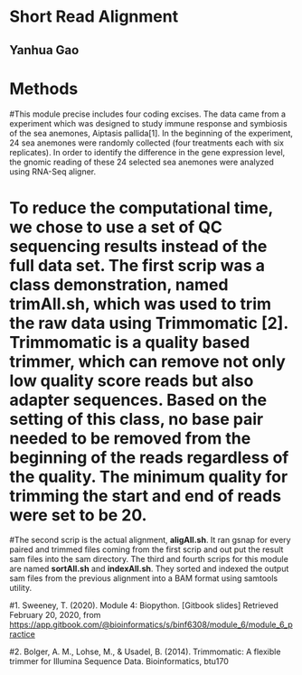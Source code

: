 # Short Read Alignment

## Yanhua Gao

#  Methods

#This module precise includes four coding excises. The data came from a experiment which was designed to study immune response and symbiosis of the sea anemones, Aiptasis pallida[1]. In the beginning of the experiment, 24 sea anemones were randomly collected (four treatments each with six replicates). In order to identify the difference in the gene expression level, the gnomic reading of these 24 selected sea anemones were analyzed using RNA-Seq aligner.
# To reduce the computational time, we chose to use a set of QC sequencing results instead of the full data set. The first scrip was a class demonstration, named **trimAll.sh**, which was used to trim the raw data using Trimmomatic [2]. Trimmomatic is a quality based trimmer, which can remove not only low quality score reads but also adapter sequences. Based on the setting of this class, no base pair needed to be removed from the beginning of the reads regardless of the quality. The minimum quality for trimming the start and end of reads were set to be 20. 
#The second scrip is the actual alignment, **aligAll.sh**.  It ran gsnap for every paired and trimmed files coming from the first scrip and out put the result sam files into the sam directory. The third and fourth scrips for this module are named **sortAll.sh** and **indexAll.sh**. They sorted and indexed the output sam files from the previous alignment into a BAM format using samtools utility. 

#1. Sweeney, T. (2020). Module 4: Biopython. [Gitbook slides] Retrieved February 20, 2020, from https://app.gitbook.com/@bioinformatics/s/binf6308/module_6/module_6_practice

#2. Bolger, A. M., Lohse, M., & Usadel, B. (2014). Trimmomatic: A flexible trimmer for Illumina Sequence Data. Bioinformatics, btu170 
